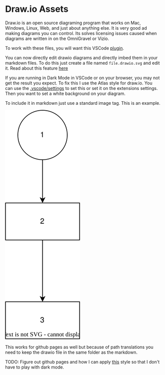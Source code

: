 # Draw.io Assets

Draw.io is an open source diagraming program that works on Mac, Windows, Linux, Web, and just about anything else.  It is very good ad making diagrams you can control.  Its solves licensing issues caused when diagrams are written in on the OmniGravel or Vizio.

To work with these files, you will want this VSCode [plugin](https://marketplace.visualstudio.com/items?itemName=hediet.vscode-drawio).

You can now directly edit drawio diagrams and directly imbed them in your markdown files.  To do this just create a file named `file.drawio.svg` and edit it.  Read about this feature [here](https://www.diagrams.net/blog/embed-diagrams-vscode)

If you are running in Dark Mode in VSCode or on your browser, you may not get the result you expect.
To fix this I use the Atlas style for draw.io.  You can use the [.vscode/settings](../.vscode/settings.json) to set this or set it on the extensions settings.  Then you want to set a white background on your diagram.

To include it in markdown just use a standard image tag.  This is an example.

![The example diagram as svg](./examplesvg.drawio.svg)

This works for github pages as well but because of path translations you need to keep the drawio file in the same folder as the markdown.

TODO: Figure out github pages and how I can apply [this](https://github.com/jgraph/drawio-github) style so that I don't have to play with dark mode.
